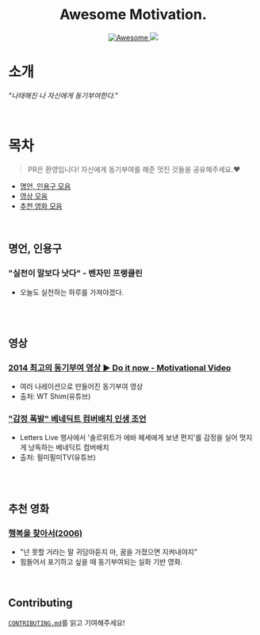 <h1 align="center">
    Awesome Motivation.
</h1>

<p align="center">
    <a href="https://awesome.re">
        <img src="https://awesome.re/badge.svg" alt="Awesome">
    </a>
    <a href="https://hits.seeyoufarm.com">
        <img src="https://hits.seeyoufarm.com/api/count/incr/badge.svg?url=https%3A%2F%2Fgithub.com%2Fmadplay%2Fawesome-motivation&count_bg=%2379C83D&title_bg=%23555555&icon=&icon_color=%23E7E7E7&title=hits&edge_flat=false"/>
    </a>
</p>

# 소개
_"나태해진 나 자신에게 동기부여한다."_

<br>

# 목차
> PR은 환영입니다! 자신에게 동기부여를 해준 멋진 것들을 공유해주세요.❤️<br>

- [명언, 인용구 모음](#명언,-인용구)
- [영상 모음](#영상)
- [추천 영화 모음](#추천-영화)

<br>

## 명언, 인용구
### "실천이 말보다 낫다" - 벤자민 프랭클린
- 오늘도 실천하는 하루를 가져야겠다.

<br><br>

## 영상
### [2014 최고의 동기부여 영상 ▶ Do it now - Motivational Video](https://www.youtube.com/watch?v=bQdxCPSTIw4)
- 여러 나레이션으로 만들어진 동기부여 영상
- 출처: WT Shim(유튜브)

### ["감정 폭발" 베네딕트 컴버배치 인생 조언](https://www.youtube.com/watch?v=B9LIYb3BIQ8)
- Letters Live 행사에서 '솔르위트가 에바 헤세에게 보낸 편지'를 감정을 실어 멋지게 낭독하는 베네딕트 컴버배치
- 출처: 필미필미TV(유튜브)

<br><br>

## 추천 영화
### [행복을 찾아서(2006)](https://www.youtube.com/watch?v=yASCMM33n-s)
- "넌 못할 거라는 말 귀담아듣지 마, 꿈을 가졌으면 지켜내야지"
- 힘들어서 포기하고 싶을 때 동기부여되는 실화 기반 영화.

<br>

## Contributing
[`CONTRIBUTING.md`](/CONTRIBUTING.md)를 읽고 기여해주세요!
